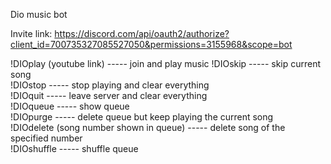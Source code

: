 Dio music bot

Invite link:
https://discord.com/api/oauth2/authorize?client_id=700735327085527050&permissions=3155968&scope=bot

!DIOplay (youtube link) ----- join and play music
!DIOskip ----- skip current song  
!DIOstop ----- stop playing and clear everything  
!DIOquit ----- leave server and clear everything  
!DIOqueue ----- show queue  
!DIOpurge ----- delete queue but keep playing the current song  
!DIOdelete (song number shown in queue) ----- delete song of the specified number  
!DIOshuffle ----- shuffle queue  
